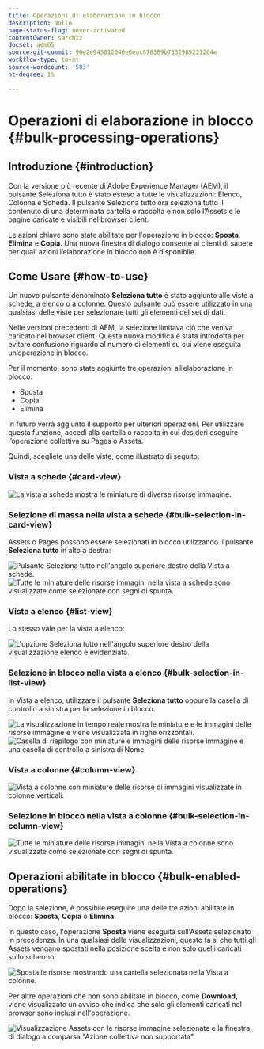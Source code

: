 ```yaml
---
title: Operazioni di elaborazione in blocco
description: Nullo
page-status-flag: never-activated
contentOwner: sarchiz
docset: aem65
source-git-commit: 96e2e945012046e6eac878389b7332985221204e
workflow-type: tm+mt
source-wordcount: '503'
ht-degree: 1%

---
```



# Operazioni di elaborazione in blocco {#bulk-processing-operations}

## Introduzione {#introduction}

Con la versione più recente di Adobe Experience Manager (AEM), il pulsante Seleziona tutto è stato esteso a tutte le visualizzazioni: Elenco, Colonna e Scheda. Il pulsante Seleziona tutto ora seleziona tutto il contenuto di una determinata cartella o raccolta e non solo l’Assets e le pagine caricate e visibili nel browser client.

Le azioni chiave sono state abilitate per l&#39;operazione in blocco: **Sposta**, **Elimina** e **Copia**. Una nuova finestra di dialogo consente ai clienti di sapere per quali azioni l’elaborazione in blocco non è disponibile.

## Come Usare {#how-to-use}

Un nuovo pulsante denominato **Seleziona tutto** è stato aggiunto alle viste a schede, a elenco o a colonne. Questo pulsante può essere utilizzato in una qualsiasi delle viste per selezionare tutti gli elementi del set di dati.

Nelle versioni precedenti di AEM, la selezione limitava ciò che veniva caricato nel browser client. Questa nuova modifica è stata introdotta per evitare confusione riguardo al numero di elementi su cui viene eseguita un’operazione in blocco.

Per il momento, sono state aggiunte tre operazioni all’elaborazione in blocco:

* Sposta
* Copia
* Elimina

In futuro verrà aggiunto il supporto per ulteriori operazioni.
Per utilizzare questa funzione, accedi alla cartella o raccolta in cui desideri eseguire l’operazione collettiva su Pages o Assets.

Quindi, scegliete una delle viste, come illustrato di seguito:

### Vista a schede {#card-view}

![La vista a schede mostra le miniature di diverse risorse immagine.](assets/unu.png)

### Selezione di massa nella vista a schede {#bulk-selection-in-card-view}

Assets o Pages possono essere selezionati in blocco utilizzando il pulsante **Seleziona tutto** in alto a destra:

![Pulsante Seleziona tutto nell&#39;angolo superiore destro della Vista a schede.](assets/doi.png) ![Tutte le miniature delle risorse immagini nella vista a schede sono visualizzate come selezionate con segni di spunta.](assets/trei.png)

### Vista a elenco {#list-view}

Lo stesso vale per la vista a elenco:

![L&#39;opzione Seleziona tutto nell&#39;angolo superiore destro della visualizzazione elenco è evidenziata.](assets/patru_modified.png)

### Selezione in blocco nella vista a elenco {#bulk-selection-in-list-view}

In Vista a elenco, utilizzare il pulsante **Seleziona tutto** oppure la casella di controllo a sinistra per la selezione in blocco.

![La visualizzazione in tempo reale mostra le miniature e le immagini delle risorse immagine e viene visualizzata in righe orizzontali.](assets/cinci.png) ![Casella di riepilogo con miniature e immagini delle risorse immagine e una casella di controllo a sinistra di Nome.](assets/sase.png)

### Vista a colonne {#column-view}

![Vista a colonne con miniature delle risorse di immagini visualizzate in colonne verticali.](assets/sapte.png)

### Selezione in blocco nella vista a colonne {#bulk-selection-in-column-view}

![Tutte le miniature delle risorse immagini nella Vista a colonne sono visualizzate come selezionate con segni di spunta.](assets/opt.png)

## Operazioni abilitate in blocco {#bulk-enabled-operations}

Dopo la selezione, è possibile eseguire una delle tre azioni abilitate in blocco: **Sposta**, **Copia** o **Elimina**.

In questo caso, l&#39;operazione **Sposta** viene eseguita sull&#39;Assets selezionato in precedenza. In una qualsiasi delle visualizzazioni, questo fa sì che tutti gli Assets vengano spostati nella posizione scelta e non solo quelli caricati sullo schermo.

![Sposta le risorse mostrando una cartella selezionata nella Vista a colonne.](assets/noua.png)

Per altre operazioni che non sono abilitate in blocco, come **Download,** viene visualizzato un avviso che indica che solo gli elementi caricati nel browser sono inclusi nell&#39;operazione.

![Visualizzazione Assets con le risorse immagine selezionate e la finestra di dialogo a comparsa &quot;Azione collettiva non supportata&quot;.](assets/zece.png)
